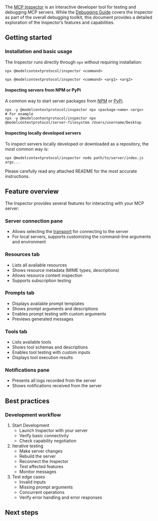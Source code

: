 The [MCP Inspector](https://github.com/modelcontextprotocol/inspector) is an interactive developer tool for testing and debugging MCP servers. While the [Debugging Guide](https://modelcontextprotocol.io/legacy/tools/debugging) covers the Inspector as part of the overall debugging toolkit, this document provides a detailed exploration of the Inspector’s features and capabilities.

## Getting started

### Installation and basic usage

The Inspector runs directly through `npx` without requiring installation:

```
npx @modelcontextprotocol/inspector <command>
```

```
npx @modelcontextprotocol/inspector <command> <arg1> <arg2>
```

#### Inspecting servers from NPM or PyPi

A common way to start server packages from [NPM](https://npmjs.com/) or [PyPi](https://pypi.org/).

```
npx -y @modelcontextprotocol/inspector npx <package-name> <args>
# For example
npx -y @modelcontextprotocol/inspector npx @modelcontextprotocol/server-filesystem /Users/username/Desktop
```

#### Inspecting locally developed servers

To inspect servers locally developed or downloaded as a repository, the most common way is:

```
npx @modelcontextprotocol/inspector node path/to/server/index.js args...
```

Please carefully read any attached README for the most accurate instructions.

## Feature overview

The Inspector provides several features for interacting with your MCP server:

### Server connection pane

- Allows selecting the [transport](https://modelcontextprotocol.io/legacy/concepts/transports) for connecting to the server
- For local servers, supports customizing the command-line arguments and environment

### Resources tab

- Lists all available resources
- Shows resource metadata (MIME types, descriptions)
- Allows resource content inspection
- Supports subscription testing

### Prompts tab

- Displays available prompt templates
- Shows prompt arguments and descriptions
- Enables prompt testing with custom arguments
- Previews generated messages

### Tools tab

- Lists available tools
- Shows tool schemas and descriptions
- Enables tool testing with custom inputs
- Displays tool execution results

### Notifications pane

- Presents all logs recorded from the server
- Shows notifications received from the server

## Best practices

### Development workflow

1. Start Development
    - Launch Inspector with your server
    - Verify basic connectivity
    - Check capability negotiation
2. Iterative testing
    - Make server changes
    - Rebuild the server
    - Reconnect the Inspector
    - Test affected features
    - Monitor messages
3. Test edge cases
    - Invalid inputs
    - Missing prompt arguments
    - Concurrent operations
    - Verify error handling and error responses

## Next steps